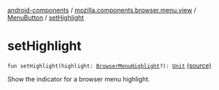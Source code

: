 [android-components](../../index.md) / [mozilla.components.browser.menu.view](../index.md) / [MenuButton](index.md) / [setHighlight](./set-highlight.md)

# setHighlight

`fun setHighlight(highlight: `[`BrowserMenuHighlight`](../../mozilla.components.browser.menu/-browser-menu-highlight/index.md)`?): `[`Unit`](https://kotlinlang.org/api/latest/jvm/stdlib/kotlin/-unit/index.html) [(source)](https://github.com/mozilla-mobile/android-components/blob/master/components/browser/menu/src/main/java/mozilla/components/browser/menu/view/MenuButton.kt#L161)

Show the indicator for a browser menu highlight.

